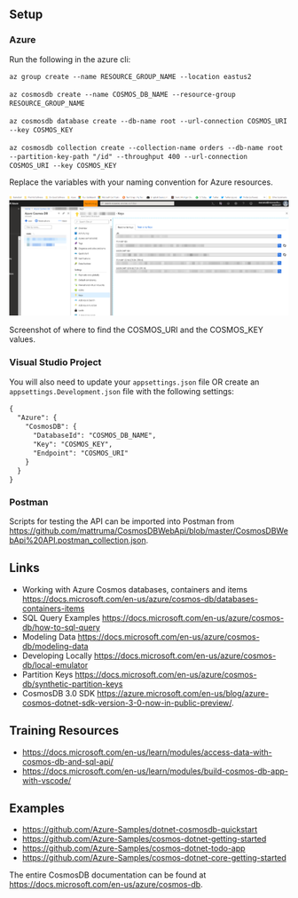 ﻿## Setup

### Azure

Run the following in the azure cli:

```
az group create --name RESOURCE_GROUP_NAME --location eastus2

az cosmosdb create --name COSMOS_DB_NAME --resource-group RESOURCE_GROUP_NAME

az cosmosdb database create --db-name root --url-connection COSMOS_URI --key COSMOS_KEY

az cosmosdb collection create --collection-name orders --db-name root --partition-key-path "/id" --throughput 400 --url-connection COSMOS_URI --key COSMOS_KEY
```
Replace the variables with your naming convention for Azure resources.

![alt text](2018-12-12_11-23-48.png)

Screenshot of where to find the COSMOS_URI and the COSMOS_KEY values.

### Visual Studio Project

You will also need to update your `appsettings.json` file OR create an `appsettings.Development.json` file with the following settings:

```
{  
  "Azure": {
    "CosmosDB": {
      "DatabaseId": "COSMOS_DB_NAME",
      "Key": "COSMOS_KEY",
      "Endpoint": "COSMOS_URI"
    }
  }
}
```

### Postman

Scripts for testing the API can be imported into Postman from https://github.com/mattruma/CosmosDBWebApi/blob/master/CosmosDBWebApi%20API.postman_collection.json.

## Links

- Working with Azure Cosmos databases, containers and items https://docs.microsoft.com/en-us/azure/cosmos-db/databases-containers-items
- SQL Query Examples https://docs.microsoft.com/en-us/azure/cosmos-db/how-to-sql-query
- Modeling Data https://docs.microsoft.com/en-us/azure/cosmos-db/modeling-data
- Developing Locally https://docs.microsoft.com/en-us/azure/cosmos-db/local-emulator
- Partition Keys https://docs.microsoft.com/en-us/azure/cosmos-db/synthetic-partition-keys
- CosmosDB 3.0 SDK https://azure.microsoft.com/en-us/blog/azure-cosmos-dotnet-sdk-version-3-0-now-in-public-preview/.

## Training Resources

- https://docs.microsoft.com/en-us/learn/modules/access-data-with-cosmos-db-and-sql-api/
- https://docs.microsoft.com/en-us/learn/modules/build-cosmos-db-app-with-vscode/

## Examples 

- https://github.com/Azure-Samples/dotnet-cosmosdb-quickstart
- https://github.com/Azure-Samples/cosmos-dotnet-getting-started
- https://github.com/Azure-Samples/cosmos-dotnet-todo-app
- https://github.com/Azure-Samples/cosmos-dotnet-core-getting-started

The entire CosmosDB documentation can be found at https://docs.microsoft.com/en-us/azure/cosmos-db.
